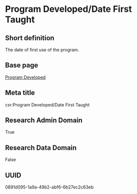 # Program Developed/Date First Taught
## Short definition
The date of first use of the program.
## Base page
[Program Developed](../../Objects/Program%20Developed.md)
## Meta title
csr:Program Developed/Date First Taught
## Research Admin Domain
True
## Research Data Domain
False
## UUID
0891d095-1a9a-49b2-abf6-6b27ec2c63eb
